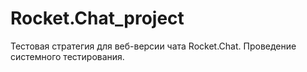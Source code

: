 # Rocket.Chat_project
Тестовая стратегия для веб-версии чата Rocket.Chat. Проведение системного тестирования. 
